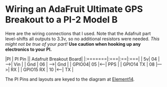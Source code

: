 # Wiring an AdaFruit Ultimate GPS Breakout to a PI-2 Model B

Here are the wiring connections that I used. Note that the Adafruit part level-shifts all outputs to 3.3v, so no additional resistors were needed. *This might not be true of your part!* **Use caution when hooking up any electronics to your PI.**

|PI | PI Pin || Adafruit Breakout Board|
|:=======|:===|:==|:===|
| 5v| 04 | —>| Vin |
| Gnd | 06 | —>| Gnd |
| GPIO04| 05 |<—| PPS |
| GPIO14 TX | 08 |—>| RX |
| GPIO15 RX | 10 |<—| TX |

The PI Pins and layouts are keyed to the diagram at [Element14](http://www.element14.com/community/docs/DOC-73950/l/raspberry-pi-2-model-b-gpio-40-pin-block-pinout).
